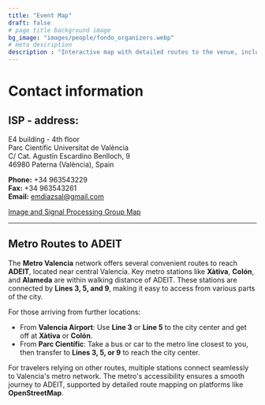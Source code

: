 ```yaml
---
title: "Event Map"
draft: false
# page title background image
bg_image: "images/people/fondo_organizers.webp"
# meta description
description : "Interactive map with detailed routes to the venue, including nearby transport options, parking areas, and walking paths for convenience."
---
```


# Contact information

## ISP - address:

E4 building - 4th floor  
Parc Científic Universitat de València  
C/ Cat. Agustín Escardino Benlloch, 9  
46980 Paterna (València), Spain  

**Phone:** +34 963543229  
**Fax:** +34 963543261  
**Email:** emdiazsal@gmail.com 

[Image and Signal Processing Group Map](https://isp.uv.es/contact/)  

---

## Metro Routes to ADEIT

The **Metro Valencia** network offers several convenient routes to reach **ADEIT**, located near central Valencia. Key metro stations like **Xàtiva**, **Colón**, and **Alameda** are within walking distance of ADEIT. These stations are connected by **Lines 3, 5, and 9**, making it easy to access from various parts of the city.

For those arriving from further locations:
- From **Valencia Airport**: Use **Line 3** or **Line 5** to the city center and get off at **Xàtiva** or **Colón**.
- From **Parc Científic**: Take a bus or car to the metro line closest to you, then transfer to **Lines 3, 5, or 9** to reach the city center.

For travelers relying on other routes, multiple stations connect seamlessly to Valencia's metro network. The metro's accessibility ensures a smooth journey to ADEIT, supported by detailed route mapping on platforms like **OpenStreetMap**.
